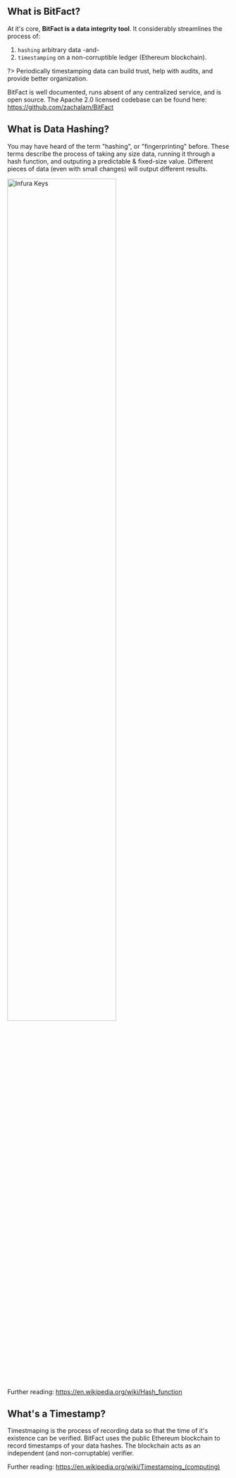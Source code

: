 ## What is BitFact?
At it's core, **BitFact is a data integrity tool**. It considerably streamlines the process of: 
1. `hashing` arbitrary data -and-
2. `timestamping` on a non-corruptible ledger (Ethereum blockchain).

?> Periodically timestamping data can build trust, help with audits, and provide better organization.


BitFact is well documented, runs absent of any centralized service, and is open source. The Apache 2.0 licensed codebase can be found here: https://github.com/zachalam/BitFact 

## What is Data Hashing?
You may have heard of the term "hashing", or "fingerprinting" before. These terms describe the process of taking any size data, running it through a hash function, and outputing a predictable & fixed-size value. Different pieces of data (even with small changes) will output different results. 

<img src="./images/hash.png" alt="Infura Keys" width="70%" title="Infura Keys" />

Further reading: https://en.wikipedia.org/wiki/Hash_function

## What's a Timestamp?
Timestmaping is the process of recording data so that the time of it's existence can be verified. BitFact uses the public Ethereum blockchain to record timestamps of your data hashes. The blockchain acts as an independent (and non-corruptable) verifier.

Further reading: https://en.wikipedia.org/wiki/Timestamping_(computing)

